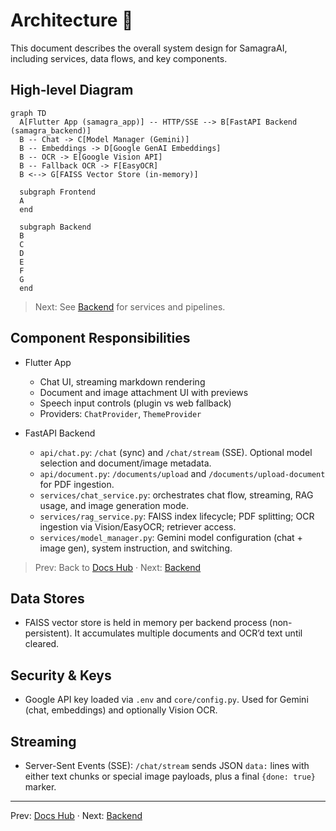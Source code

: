 # Architecture 🧭

This document describes the overall system design for SamagraAI, including services, data flows, and key components.

## High‑level Diagram

```mermaid
graph TD
  A[Flutter App (samagra_app)] -- HTTP/SSE --> B[FastAPI Backend (samagra_backend)]
  B -- Chat -> C[Model Manager (Gemini)]
  B -- Embeddings -> D[Google GenAI Embeddings]
  B -- OCR -> E[Google Vision API]
  B -- Fallback OCR -> F[EasyOCR]
  B <--> G[FAISS Vector Store (in-memory)]

  subgraph Frontend
  A
  end

  subgraph Backend
  B
  C
  D
  E
  F
  G
  end
```

> Next: See [Backend](Backend.md) for services and pipelines.

## Component Responsibilities
- Flutter App
  - Chat UI, streaming markdown rendering
  - Document and image attachment UI with previews
  - Speech input controls (plugin vs web fallback)
  - Providers: `ChatProvider`, `ThemeProvider`

- FastAPI Backend
  - `api/chat.py`: `/chat` (sync) and `/chat/stream` (SSE). Optional model selection and document/image metadata.
  - `api/document.py`: `/documents/upload` and `/documents/upload-document` for PDF ingestion.
  - `services/chat_service.py`: orchestrates chat flow, streaming, RAG usage, and image generation mode.
  - `services/rag_service.py`: FAISS index lifecycle; PDF splitting; OCR ingestion via Vision/EasyOCR; retriever access.
  - `services/model_manager.py`: Gemini model configuration (chat + image gen), system instruction, and switching.

> Prev: Back to [Docs Hub](README.md) · Next: [Backend](Backend.md)

## Data Stores
- FAISS vector store is held in memory per backend process (non-persistent). It accumulates multiple documents and OCR’d text until cleared.

## Security & Keys
- Google API key loaded via `.env` and `core/config.py`. Used for Gemini (chat, embeddings) and optionally Vision OCR.

## Streaming
 - Server-Sent Events (SSE): `/chat/stream` sends JSON `data:` lines with either text chunks or special image payloads, plus a final `{done: true}` marker.

---
Prev: [Docs Hub](README.md) · Next: [Backend](Backend.md)
